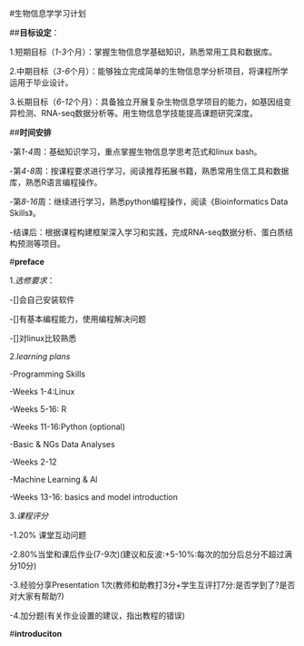 #生物信息学学习计划

##**目标设定**：

1.短期目标（*1-3*个月）：掌握生物信息学基础知识，熟悉常用工具和数据库。

2.中期目标（*3-6*个月）：能够独立完成简单的生物信息学分析项目，将课程所学运用于毕业设计。

3.长期目标（*6-12*个月）：具备独立开展复杂生物信息学项目的能力，如基因组变异检测、RNA-seq数据分析等。用生物信息学技能提高课题研究深度。

##**时间安排**

-第*1-4*周：基础知识学习，重点掌握生物信息学思考范式和linux bash。

-第*4-8*周：按课程要求进行学习，阅读推荐拓展书籍，熟悉常用生信工具和数据库，熟悉R语言编程操作。

-第*8-16*周：继续进行学习，熟悉python编程操作，阅读《Bioinformatics Data Skills》。

-结课后：根据课程构建框架深入学习和实践，完成RNA-seq数据分析、蛋白质结构预测等项目。

#**preface**

1.*选修要求*：

-[]会自己安装软件

-[]有基本编程能力，使用编程解决问题

-[]对linux比较熟悉


2.*learning plans*

-Programming Skills

  -Weeks 1-4:Linux
  
  -Weeks 5-16: R
  
  -Weeks 11-16:Python (optional)
  
-Basic & NGs Data Analyses

  -Weeks 2-12
  
-Machine Learning & Al

  -Weeks 13-16: basics and model introduction
  

3.*课程评分*

  -1.20% 课堂互动问题
  
  -2.80%当堂和课后作业(7-9次)(建议和反波:+5-10%:每次的加分后总分不超过满分10分)
  
  -3.经验分享Presentation 1次(教师和助教打3分+学生互评打7分:是否学到了?是否对大家有帮助?)

  -4.加分题(有关作业设置的建议，指出教程的错误)

  
#**introduciton**

